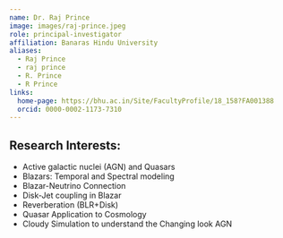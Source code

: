 ```yaml
---
name: Dr. Raj Prince
image: images/raj-prince.jpeg
role: principal-investigator
affiliation: Banaras Hindu University
aliases:
  - Raj Prince
  - raj prince
  - R. Prince
  - R Prince
links:
  home-page: https://bhu.ac.in/Site/FacultyProfile/18_158?FA001388
  orcid: 0000-0002-1173-7310
---
```


## Research Interests:
- Active galactic nuclei (AGN) and Quasars
- Blazars: Temporal and Spectral modeling
- Blazar-Neutrino Connection
- Disk-Jet coupling in Blazar
- Reverberation (BLR+Disk)
- Quasar Application to Cosmology
- Cloudy Simulation to understand the Changing look AGN
